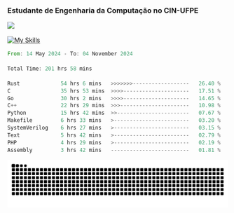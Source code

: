 
### Estudante de Engenharia da Computação no CIN-UFPE
<div>
      <!--<img width=400 src="https://github-readme-stats.vercel.app/api?username=Zed201&show_icons=true&theme=tokyonight" /-->
      <img width=400 src='https://leetcode.card.workers.dev/Zed201?theme=nord&font=baloo&extension=null' />
</div>


[![My Skills](https://skillicons.dev/icons?i=c,cpp,rust,py,java,neovim&theme=dark)](https://skillicons.dev)

<!--START_SECTION:waka-->

```rust
From: 14 May 2024 - To: 04 November 2024

Total Time: 201 hrs 58 mins

Rust             54 hrs 6 mins   >>>>>>>------------------   26.40 %
C                35 hrs 53 mins  >>>>---------------------   17.51 %
Go               30 hrs 2 mins   >>>>---------------------   14.65 %
C++              22 hrs 29 mins  >>>----------------------   10.98 %
Python           15 hrs 42 mins  >>-----------------------   07.67 %
Makefile         6 hrs 33 mins   >------------------------   03.20 %
SystemVerilog    6 hrs 27 mins   >------------------------   03.15 %
Text             5 hrs 42 mins   >------------------------   02.79 %
PHP              4 hrs 29 mins   >------------------------   02.19 %
Assembly         3 hrs 42 mins   -------------------------   01.81 %
```

<!--END_SECTION:waka-->

<picture>
  <source media="(prefers-color-scheme: dark)" srcset="https://github.com/Zed201/Zed201/blob/output/github-contribution-grid-snake-dark.svg" />
  <img alt="github-snake" src="https://github.com/Zed201/Zed201/blob/output/github-contribution-grid-snake-dark.svg" />
</picture>
